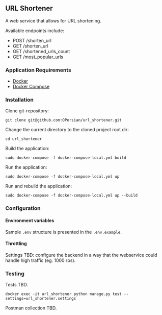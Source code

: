 ## URL Shortener

A web service that allows for URL shortening.

Available endpoints include:

- POST /shorten_url
- GET /shorten_url 
- GET /shortened_urls_count
- GET /most_popular_urls

### Application Requirements

* [Docker](https://docs.docker.com/get-docker/)
* [Docker Compose](https://docs.docker.com/compose/install/)

### Installation

Clone git-repository:
```
git clone git@github.com:OPersian/url_shortener.git
```

Change the current directory to the cloned project root dir:
```
cd url_shortener
```

Build the application:
```
sudo docker-compose -f docker-compose-local.yml build
```

Run the application:
```
sudo docker-compose -f docker-compose-local.yml up
```

Run and rebuild the application:
```
sudo docker-compose -f docker-compose-local.yml up --build
```

### Configuration

#### Environment variables

Sample `.env` structure is presented in the `.env.example`.

#### Throttling

Settings TBD: configure the backend in a way that the webservice could handle high traffic (eg. 1000 rps).

### Testing

Tests TBD.

```
docker exec -it url_shortener python manage.py test --settings=url_shortener.settings
```

Postman collection TBD.
